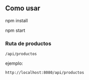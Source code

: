 ## Como usar

npm install

npm start

### Ruta de productos

`/api/productos`

ejemplo:

`http://localhost:8080/api/productos`